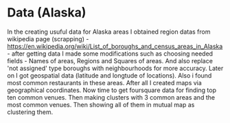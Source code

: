 # Data (Alaska)
In the creating usuful data for Alaska areas I obtained region datas from wikipedia page (scrapping) - https://en.wikipedia.org/wiki/List_of_boroughs_and_census_areas_in_Alaska - after getting data I made some modifications such as choosing needed fields - Names of areas, Regions and Squares of areas. And also replace 'not assigned' type boroughs with neighbourhoods for more accuracy. Later on I got geospatial data (latitude and longtude of locations). Also i found most common restaurants in these areas. After all I created maps via geographical coordinates. Now time to get foursquare data for finding top ten common venues. Then making clusters with 3 common areas and the most common venues. Then showing all of them in mutual map as clustering them.
